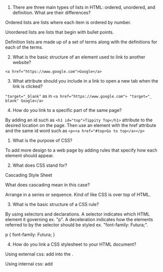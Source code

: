 1. There are three main types of lists in HTML: ordered, unordered, and definition. What are their differences?

Ordered lists are lists where each item is ordered by number.

Unordered lists are lists that begin with bullet points.

Definition lists are made up of a set of terms along with the definitions for each of the terms.

2. What is the basic structure of an element used to link to another website?
```
<a href="https://www.google.com">Google</a>
```

3. What attribute should you include in a link to open a new tab when the link is clicked?

`"target="_blank"`
as in
`<a href="https://www.google.com"> "target="_ blank" Google</a>`

4. How do you link to a specific part of the same page?

By adding an id such as
`<h1 id="top">Tippity Top</h1>`
attribute to the desired location on the page. Then use an <a> element with the href attribute and the same id word such as
`<p><a href="#top>Go to top</a></p>`
1. What is the purpose of CSS?

To add more design to a web page by adding rules that specify how each element should appear.

2. What does CSS stand for?

Cascading Style Sheet

  What does cascading mean in this case?

 Arrange in a series or sequence. Kind of like CSS is over top of HTML.

3. What is the basic structure of a CSS rule?

By using selectors and declarations. A selector indicates which HTML element it governing ex. "p". A deceleration indicates how the elements referred to by the selector should be styled ex. "font-family: Futura;".

p {
  font-family: Futura;
}

4. How do you link a CSS stylesheet to your HTML document?

Using external css: add <link href="css/styles.css" type="text/css" rel="stylesheet" /> into the <head>.

Using internal css: add <style type="text/css"> into the <head>.

5. When is it useful to use external stylesheets as opposed to using internal CSS?

External CSS is used to add an outside CSS file into your HTML.

Interal CSS is used inside the HTML document and can only govern that page instead of multiple.

6. Describe what a color hex code is.

It is a six digit color code used to represent the amount of red, green, and blue in a color proceeded by the pound sign #. ex. #ee3e80

7. What are the three parts of an HSL color property?

Hue, Saturation, and lightness.

8. In the world of typeface, what are the three main categories of fonts?
What are the differences between them?

Serif which have extra details on the ends of the main strokes called serifs.

Sans-serif which have straight ends to letters, and appear cleaner.

Monospace which consists of every letter having the same width.

9. When specifying font-size, what are the main three units used?

Weight, style, and stretch.
